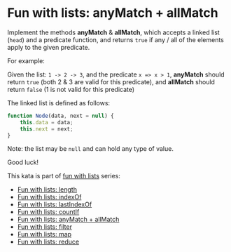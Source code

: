 # Fun with lists: anyMatch + allMatch

Implement the methods **anyMatch** & **allMatch**, which accepts a linked list (`head`) and a predicate function, and returns `true` if any / all of the elements apply to the given predicate.

For example:

Given the list: `1 -> 2 -> 3`, and the predicate `x => x > 1`, **anyMatch** should return `true` (both 2 & 3 are valid for this predicate), and **allMatch** should return `false` (1 is not valid for this predicate)

The linked list is defined as follows:
```js
function Node(data, next = null) {
    this.data = data;
    this.next = next;
}
```

Note: the list may be `null` and can hold any type of value.

Good luck!

This kata is part of [fun with lists](https://www.codewars.com/collections/fun-with-lists) series:

- [Fun with lists: length](https://www.codewars.com/kata/581e476d5f59408553000a4b)
- [Fun with lists: indexOf](https://www.codewars.com/kata/581c6b075cfa83852700021f)
- [Fun with lists: lastIndexOf](https://www.codewars.com/kata/581c867a33b9fe732e000076)
- [Fun with lists: countIf](https://www.codewars.com/kata/5819081d056d4bdd410004f8)
- [Fun with lists: anyMatch + allMatch](https://www.codewars.com/kata/581e50555f59405743001813)
- [Fun with lists: filter](https://www.codewars.com/kata/582041237df353e01d000084)
- [Fun with lists: map](https://www.codewars.com/kata/58259d9062cfb45e1a00006b)
- [Fun with lists: reduce](https://www.codewars.com/kata/58319f37aeb69a89a00000c7)
